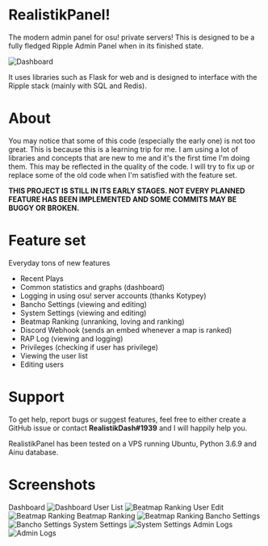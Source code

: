 # RealistikPanel!
The modern admin panel for osu! private servers! This is designed to be a fully fledged Ripple Admin Panel when in its finished state.

![Dashboard](https://i.imgur.com/y1vfhXg.png)

It uses libraries such as Flask for web and is designed to interface with the Ripple stack (mainly with SQL and Redis).

# About

You may notice that some of this code (especially the early one) is not too great. This is because this is a learning trip for me.
I am using a lot of libraries and concepts that are new to me and it's the first time I'm doing them.
This may be reflected in the quality of the code. I will try to fix up or replace some of the old code when I'm satisfied with the feature set.

**THIS PROJECT IS STILL IN ITS EARLY STAGES. NOT EVERY PLANNED FEATURE HAS BEEN IMPLEMENTED AND SOME COMMITS MAY BE BUGGY OR BROKEN.**

# Feature set
Everyday tons of new features
- Recent Plays
- Common statistics and graphs (dashboard)
- Logging in using osu! server accounts (thanks Kotypey)
- Bancho Settings (viewing and editing)
- System Settings (viewing and editing)
- Beatmap Ranking (unranking, loving and ranking)
- Discord Webhook (sends an embed whenever a map is ranked)
- RAP Log (viewing and logging)
- Privileges (checking if user has privilege)
- Viewing the user list
- Editing users

# Support
To get help, report bugs or suggest features, feel free to either create a GitHub issue or contact **RealistikDash#1939** and I will happily help you.

RealistikPanel has been tested on a VPS running Ubuntu, Python 3.6.9 and Ainu database.

# Screenshots
Dashboard
![Dashboard](https://i.imgur.com/y1vfhXg.png)
User List
![Beatmap Ranking](https://i.imgur.com/UEGuU7u.png)
User Edit
![Beatmap Ranking](https://i.imgur.com/qMAi3o9.png)
Beatmap Ranking
![Beatmap Ranking](https://i.imgur.com/f2eNzDK.png)
Bancho Settings
![Bancho Settings](https://i.imgur.com/k4t1wPH.png)
System Settings
![System Settings](https://i.imgur.com/X2XUlQ4.png)
Admin Logs
![Admin Logs](https://i.imgur.com/5crcySv.png)